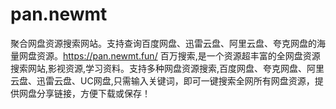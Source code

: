 # pan.newmt
聚合网盘资源搜索网站。支持查询百度网盘、迅雷云盘、阿里云盘、夸克网盘的海量网盘资源。https://pan.newmt.fun/
百万搜索,是一个资源超丰富的全网盘资源搜索网站,影视资源,学习资料。支持多种网盘资源搜索,百度网盘、夸克网盘、阿里云盘、迅雷云盘、UC网盘,只需输入关键词，即可一键搜索全网所有网盘资源，提供网盘分享链接，方便下载或保存！
